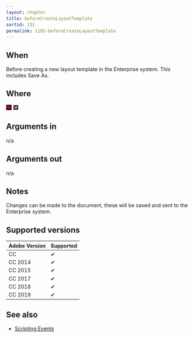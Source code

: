 ```yaml
---
layout: chapter
title: beforeCreateLayoutTemplate
sortid: 131
permalink: 1195-beforeCreateLayoutTemplate
---
```


## When

Before creating a new layout template in the Enterprise system. This includes Save As.

## Where

![](../../images/indesign.png "InDesign") ![](../../images/indesignserver.png "InDesign Server")

## Arguments in

n/a

## Arguments out

n/a

## Notes

Changes can be made to the document, these will be saved and sent to the Enterprise system.

## Supported versions

| Adobe Version | Supported |
|---------------|-----------|
| CC            | ✔         |
| CC 2014       | ✔         |
| CC 2015       | ✔         |
| CC 2017       | ✔         |
| CC 2018       | ✔         |
| CC 2019       | ✔         |

## See also

* [Scripting Events](../../ScriptingEvents/index.md)